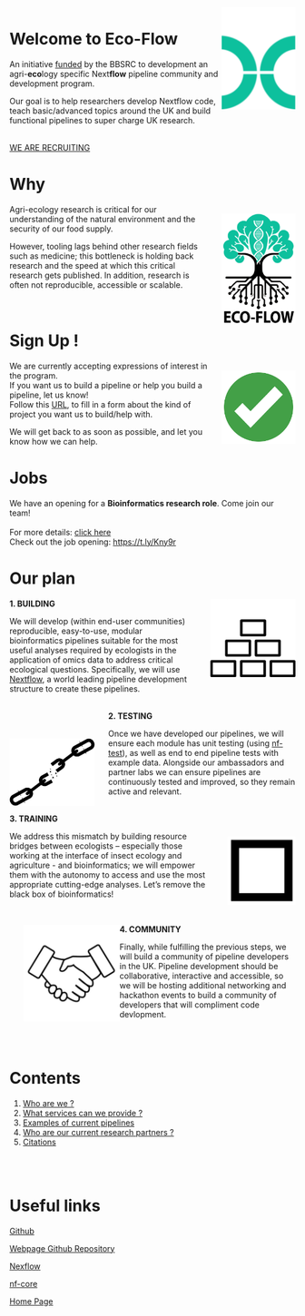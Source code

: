 <br>
<img align="right" width="130" src="./img/nextflowlogoTopmargin.png" />

# Welcome to Eco-Flow

An initiative [funded](https://gtr.ukri.org/projects?ref=BB%2FX018768%2F1) by the BBSRC to development an agri-**eco**logy specific Next**flow** pipeline community and development program.

Our goal is to help researchers develop Nextflow code, teach basic/advanced topics around the UK and build functional pipelines to super charge UK research.
<br><br>

[WE ARE RECRUITING](job.md)

# Why

<img style="margin-left: 1.5rem; margin-top: 1rem; vertical-align:middle"  align="right" width="130" src="./img/logo_fit.png"/>

Agri-ecology research is critical for our understanding of the natural environment and the security of our food supply. 

However, tooling lags behind other research fields such as medicine; this bottleneck is holding back research and the speed at which this critical research gets published. In addition, research is often not reproducible, accessible or scalable.
<br><br>
<br>

# Sign Up !

<img style="margin-left: 1.5rem; margin-top: 1rem; vertical-align:middle"  align="right" width="130" src="./img/greentick.png"/>

We are currently accepting expressions of interest in the program.<br> If you want us to build a pipeline or help you build a pipeline, let us know!<br>
Follow this [URL](https://forms.gle/zq7iSSRCY5iHM9f89), to fill in a form about the kind of project you want us to build/help with. 

We will get back to as soon as possible, and let you know how we can help.

# Jobs 

We have an opening for a **Bioinformatics research role**. Come join our team!<br><br>
For more details: [click here](job.md)<br>
Check out the job opening: https://t.ly/Kny9r<br>

# Our plan

<img style="margin-left: 1.5rem" align="right" width="150" src="./img/building_headspace.png" style="border: 30px white;" />

 **1. BUILDING**

We will develop (within end-user communities) reproducible, easy-to-use, modular bioinformatics pipelines suitable for the most useful analyses required by ecologists in the application of omics data to address critical ecological questions. Specifically, we will use [Nextflow](https://www.nextflow.io/), a world leading pipeline development structure to create these pipelines.
<br><br>

<img style="margin-right: 1.5rem ; margin-top: 3rem" align="left" width="150" src="./img/chain_break.png" style="border: 30px white;" />

 **2. TESTING**

Once we have developed our pipelines, we will ensure each module has unit testing (using [nf-test](https://shorturl.at/kpQ39)), as well as end to end pipeline tests with example data. Alongside our ambassadors and partner labs we can ensure pipelines are continuously tested and improved, so they remain active and relevant. 
<br><br>

<img style="margin-left: 1.5rem ; margin-top: 2.5rem" align="right" width="120" src="./img/blackbox.png" style="border: 30px white;" />

 **3. TRAINING**

We address this mismatch by building resource bridges between ecologists – especially those working at the interface of insect ecology and agriculture - and bioinformatics; we will empower them with the autonomy to access and use the most appropriate cutting-edge analyses. Let’s remove the black box of bioinformatics!
<br>

<img style="margin-left: 1.5rem ; margin-top: 2rem" align="left" width="170" src="./img/handshake.png" style="border: 30px white;" />
<br>

**4. COMMUNITY**

Finally, while fulfilling the previous steps, we will build a community of pipeline developers in the UK. Pipeline development should be collaborative, interactive and accessible, so we will be hosting additional networking and hackathon events to build a community of developers that will compliment code devlopment.

<br><br>

# Contents

1. [Who are we ?](about.md)
2. [What services can we provide ?](services.md)
3. [Examples of current pipelines](pipelines.md)
4. [Who are our current research partners ?](partners.md)
5. [Citations](citations.md)

<br><br>

# Useful links

[Github](https://github.com/Eco-Flow/)

[Webpage Github Repository](https://github.com/Eco-Flow/Eco-Flow.github.io)

[Nexflow](https://www.nextflow.io/)

[nf-core](https://nf-co.re/)

[Home Page](home.md)
